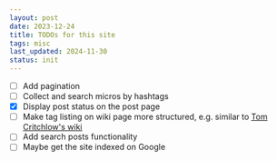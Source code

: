```yaml
---
layout: post
date: 2023-12-24
title: TODOs for this site
tags: misc
last_updated: 2024-11-30
status: init
---
```


- [ ] Add pagination
- [ ] Collect and search micros by hashtags
- [x] Display post status on the post page
- [ ] Make tag listing on wiki page more structured, e.g. similar to [Tom Critchlow's wiki](https://tomcritchlow.com/wiki/)
- [ ] Add search posts functionality
- [ ] Maybe get the site indexed on Google